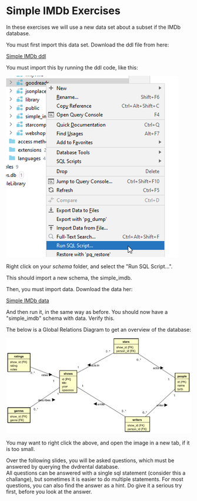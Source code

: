 # Simple IMDb Exercises
In these exercises we will use a new data set about a subset if the IMDb database.

You must first import this data set. Download the ddl file from here:

[Simple IMDb ddl](IMDB_shows_DDL.sql)

You must import this by running the ddl code, like this:

![](img.png)

Right click on your _schema_ folder, and select the "Run SQL Script...".

This should import a new schema, the simple_imdb.

Then, you must import data. Download the data her:

[Simple IMDb data](IMDB_shows_data.sql)

And then run it, in the same way as before. You should now have a "simple_imdb" schema with data. Verify this.

The below is a Global Relations Diagram to get an overview of the database:

![](imdb-13.png)

You may want to right click the above, and open the image in a new tab, if it is too small.

Over the following slides, you will be asked questions, which must be answered by querying the dvdrental database.\
All questions can be answered with a single sql statement (consider this a challange), but sometimes it is easier to do multiple statements.
For most questions, you can also find the answer as a hint. Do give it a serious try first, before you look at the answer.